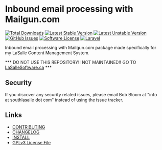 # Inbound email processing with Mailgun.com 

[![Total Downloads](https://img.shields.io/packagist/dt/lasallecms/lasallecmsmailgun.svg?style=flat-square)](https://packagist.org/packages/lasallecms/lasallecmsmailgun)
[![Latest Stable Version](https://poser.pugx.org/lasallecms/lasallecmsmailgun/v/stable.svg)](https://packagist.org/packages/lasallecms/lasallecmsmailgun)
[![Latest Unstable Version](https://poser.pugx.org/lasallecms/lasallecmsmailgun/v/unstable.svg)](https://packagist.org/packages/lasallecms/lasallecmsmailgun)
[![GitHub Issues](https://img.shields.io/github/issues/lasallecms/lasallecms-l5-lasallecmsmailgun-pkg.svg)](https://github.com/lasallecms/lasallecms-l5-lasallecmsmailgun-pkg/issues)
[![Software License](https://img.shields.io/badge/license-GPLv3-brightgreen.svg?style=flat-square)](LICENSE.md)
[![Laravel](https://img.shields.io/badge/Laravel-v5.1-brightgreen.svg?style=flat-square)](http://laravel.com)


Inbound email processing with Mailgun.com  package made specifically for my LaSalle Content Management System. 

*** DO NOT USE THIS REPOSITORY!! NOT MAINTAINED!! GO TO [LaSalleSoftware.ca](https://lasallesoftware.ca) ***


## Security

If you discover any security related issues, please email Bob Bloom at "info at southlasalle dot com" instead of using the issue tracker.


## Links

* [CONTRIBUTING](CONTRIBUTING.md)
* [CHANGELOG](CHANGELOG.md)
* [INSTALL](INSTALL.md)
* [GPLv3 License File](LICENSE.md)



